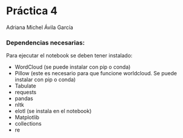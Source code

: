 # Práctica 4
Adriana Michel Ávila García

###  Dependencias necesarias:
Para ejecutar el notebook se deben tener instalado:
- WordCloud (se puede instalar con pip o conda)
- Pillow (este es necesario para que funcione worldcloud. Se puede instalar con pip o conda)
- Tabulate
- requests
- pandas
- nltk
- elotl (se instala en el notebook)
- Matplotlib
- collections
- re